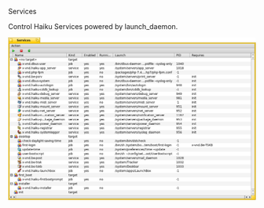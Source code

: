 Services

Control Haiku Services powered by launch_daemon.

![screenshot](https://raw.githubusercontent.com/X547/HaikuUtils/master/Services/screenshot.png)
